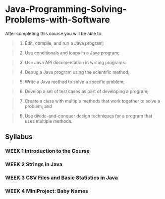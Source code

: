 # Java-Programming-Solving-Problems-with-Software


After completing this course you will be able to:

> 1. Edit, compile, and run a Java program;

> 2. Use conditionals and loops in a Java program;

> 3. Use Java API documentation in writing programs. 

> 4. Debug a Java program using the scientific method;

> 5. Write a Java method to solve a specific problem;

> 6. Develop a set of test cases as part of developing a program;

> 7. Create a class with multiple methods that work together to solve a problem; and

> 8. Use divide-and-conquer design techniques for a program that uses multiple methods.

## Syllabus

### WEEK 1 Introduction to the Course


### WEEK 2 Strings in Java

### WEEK 3 CSV Files and Basic Statistics in Java

### WEEK 4 MiniProject: Baby Names